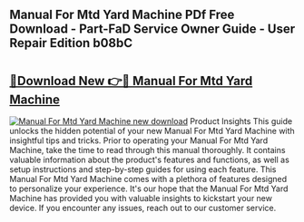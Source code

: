 ## Manual For Mtd Yard Machine PDf Free Download - Part-FaD Service Owner Guide - User Repair Edition b08bC

# <h2><a href="http://bc65914.oget.top/?id=Manual+For+Mtd+Yard+Machine">🔗Download New 👉🔴 Manual For Mtd Yard Machine</a></h2>

[![Manual For Mtd Yard Machine new download](https://i.imgur.com/5g1atiW.png)](http://bc65914.oget.top/?id=Manual+For+Mtd+Yard+Machine)
Product Insights This guide unlocks the hidden potential of your new Manual For Mtd Yard Machine with insightful tips and tricks. Prior to operating your Manual For Mtd Yard Machine, take the time to read through this manual thoroughly. It contains valuable information about the product's features and functions, as well as setup instructions and step-by-step guides for using each feature. This Manual For Mtd Yard Machine comes with a plethora of features designed to personalize your experience. It's our hope that the Manual For Mtd Yard Machine has provided you with valuable insights to kickstart your new device. If you encounter any issues, reach out to our customer service.
